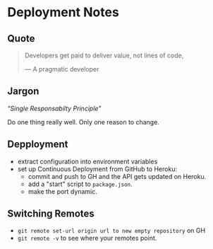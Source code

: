 # Deployment Notes

## Quote

> Developers get paid to deliver value, not lines of code,
>
> &mdash; A pragmatic developer

## Jargon

_"Single Responsabilty Principle"_

Do one thing really well. Only one reason to change.

## Depployment

- extract configuration into environment variables
- set up Continuous Deployment from GitHub to Heroku:
    - commit and push to GH and the API gets updated on Heroku.
    - add a "start" script to `package.json`.
    - make the port dynamic.


## Switching Remotes

- `git remote set-url origin url to new empty repository` on GH
- `git remote -v` to see where your remotes point. 